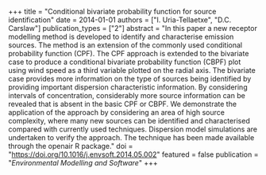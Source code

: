 +++
title = "Conditional bivariate probability function for source identification"
date = 2014-01-01
authors = ["I. Uria-Tellaetxe", "D.C. Carslaw"]
publication_types = ["2"]
abstract = "In this paper a new receptor modelling method is developed to identify and characterise emission sources. The method is an extension of the commonly used conditional probability function (CPF). The CPF approach is extended to the bivariate case to produce a conditional bivariate probability function (CBPF) plot using wind speed as a third variable plotted on the radial axis. The bivariate case provides more information on the type of sources being identified by providing important dispersion characteristic information. By considering intervals of concentration, considerably more source information can be revealed that is absent in the basic CPF or CBPF. We demonstrate the application of the approach by considering an area of high source complexity, where many new sources can be identified and characterised compared with currently used techniques. Dispersion model simulations are undertaken to verify the approach. The technique has been made available through the openair R package."
doi = "https://doi.org/10.1016/j.envsoft.2014.05.002"
featured = false
publication = "*Environmental Modelling and Software*"
+++

